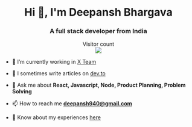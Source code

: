 <h1 align="center">Hi 👋, I'm Deepansh Bhargava</h1>
<h3 align="center">A full stack developer from India</h3>

<p align="center"> 
  Visitor count<br>
  <img src="https://profile-counter.glitch.me/deepansh946/count.svg" />
</p>

- 🔭 I’m currently working in [X Team](https://x-team.com/)

- 📝 I sometimes write articles on [dev.to](https://dev.to/deepansh946)

- 💬 Ask me about **React, Javascript, Node, Product Planning, Problem Solving**

- 📫 How to reach me **deepansh940@gmail.com**

- 📄 Know about my experiences [here](https://drive.google.com/file/d/1b8YSOA0vx_ZMZ0ijV0jo7soD7Eui7qR8/view?usp=sharing)
